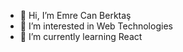 - 👋 Hi, I’m Emre Can Berktaş
- 👀 I’m interested in Web Technologies
- 🌱 I’m currently learning React

<!---
emrecanberktas/emrecanberktas is a ✨ special ✨ repository because its `README.md` (this file) appears on your GitHub profile.
You can click the Preview link to take a look at your changes.
--->
